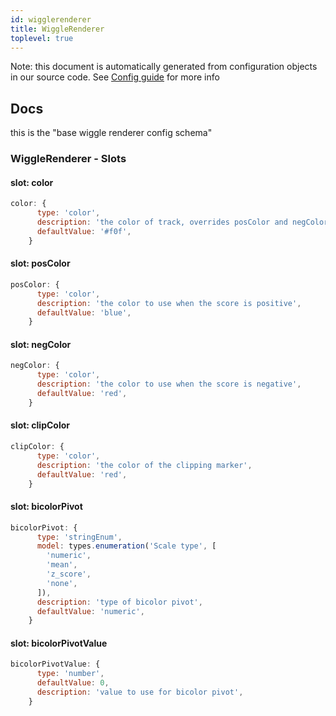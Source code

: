```yaml
---
id: wigglerenderer
title: WiggleRenderer
toplevel: true
---
```


Note: this document is automatically generated from configuration objects in our
source code. See [Config guide](/docs/config_guide) for more info

## Docs

this is the "base wiggle renderer config schema"

### WiggleRenderer - Slots

#### slot: color

```js
color: {
      type: 'color',
      description: 'the color of track, overrides posColor and negColor',
      defaultValue: '#f0f',
    }
```

#### slot: posColor

```js
posColor: {
      type: 'color',
      description: 'the color to use when the score is positive',
      defaultValue: 'blue',
    }
```

#### slot: negColor

```js
negColor: {
      type: 'color',
      description: 'the color to use when the score is negative',
      defaultValue: 'red',
    }
```

#### slot: clipColor

```js
clipColor: {
      type: 'color',
      description: 'the color of the clipping marker',
      defaultValue: 'red',
    }
```

#### slot: bicolorPivot

```js
bicolorPivot: {
      type: 'stringEnum',
      model: types.enumeration('Scale type', [
        'numeric',
        'mean',
        'z_score',
        'none',
      ]),
      description: 'type of bicolor pivot',
      defaultValue: 'numeric',
    }
```

#### slot: bicolorPivotValue

```js
bicolorPivotValue: {
      type: 'number',
      defaultValue: 0,
      description: 'value to use for bicolor pivot',
    }
```
